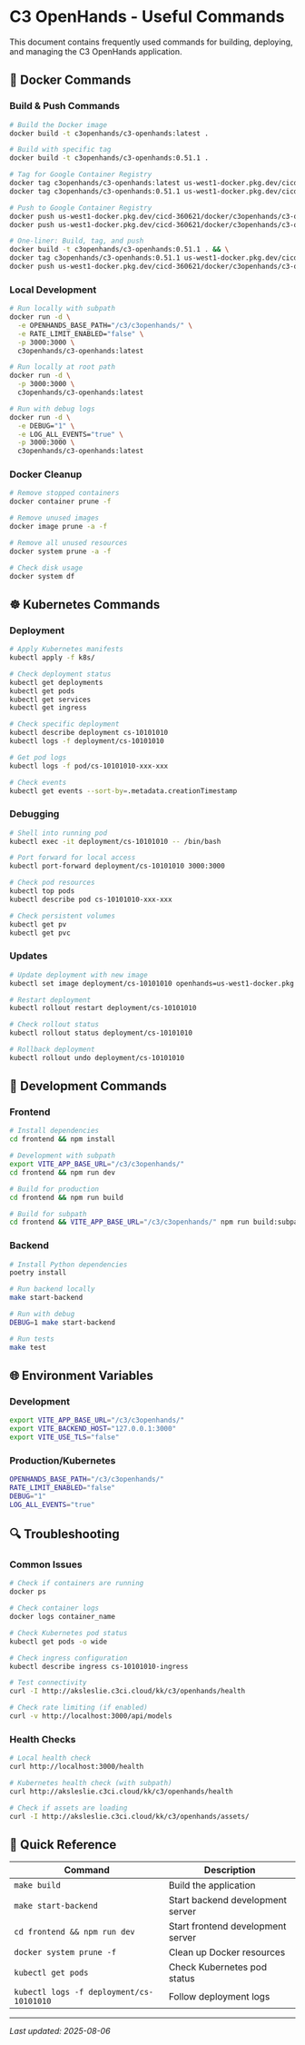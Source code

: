 # C3 OpenHands - Useful Commands

This document contains frequently used commands for building, deploying, and managing the C3 OpenHands application.

## 🐳 Docker Commands

### Build & Push Commands

```bash
# Build the Docker image
docker build -t c3openhands/c3-openhands:latest .

# Build with specific tag
docker build -t c3openhands/c3-openhands:0.51.1 .

# Tag for Google Container Registry
docker tag c3openhands/c3-openhands:latest us-west1-docker.pkg.dev/cicd-360621/docker/c3openhands/c3-openhands:latest
docker tag c3openhands/c3-openhands:0.51.1 us-west1-docker.pkg.dev/cicd-360621/docker/c3openhands/c3-openhands:0.51.1

# Push to Google Container Registry
docker push us-west1-docker.pkg.dev/cicd-360621/docker/c3openhands/c3-openhands:latest
docker push us-west1-docker.pkg.dev/cicd-360621/docker/c3openhands/c3-openhands:0.51.1

# One-liner: Build, tag, and push
docker build -t c3openhands/c3-openhands:0.51.1 . && \
docker tag c3openhands/c3-openhands:0.51.1 us-west1-docker.pkg.dev/cicd-360621/docker/c3openhands/c3-openhands:0.51.1 && \
docker push us-west1-docker.pkg.dev/cicd-360621/docker/c3openhands/c3-openhands:0.51.1
```

### Local Development

```bash
# Run locally with subpath
docker run -d \
  -e OPENHANDS_BASE_PATH="/c3/c3openhands/" \
  -e RATE_LIMIT_ENABLED="false" \
  -p 3000:3000 \
  c3openhands/c3-openhands:latest

# Run locally at root path
docker run -d \
  -p 3000:3000 \
  c3openhands/c3-openhands:latest

# Run with debug logs
docker run -d \
  -e DEBUG="1" \
  -e LOG_ALL_EVENTS="true" \
  -p 3000:3000 \
  c3openhands/c3-openhands:latest
```

### Docker Cleanup

```bash
# Remove stopped containers
docker container prune -f

# Remove unused images
docker image prune -a -f

# Remove all unused resources
docker system prune -a -f

# Check disk usage
docker system df
```

## ☸️ Kubernetes Commands

### Deployment

```bash
# Apply Kubernetes manifests
kubectl apply -f k8s/

# Check deployment status
kubectl get deployments
kubectl get pods
kubectl get services
kubectl get ingress

# Check specific deployment
kubectl describe deployment cs-10101010
kubectl logs -f deployment/cs-10101010

# Get pod logs
kubectl logs -f pod/cs-10101010-xxx-xxx

# Check events
kubectl get events --sort-by=.metadata.creationTimestamp
```

### Debugging

```bash
# Shell into running pod
kubectl exec -it deployment/cs-10101010 -- /bin/bash

# Port forward for local access
kubectl port-forward deployment/cs-10101010 3000:3000

# Check pod resources
kubectl top pods
kubectl describe pod cs-10101010-xxx-xxx

# Check persistent volumes
kubectl get pv
kubectl get pvc
```

### Updates

```bash
# Update deployment with new image
kubectl set image deployment/cs-10101010 openhands=us-west1-docker.pkg.dev/cicd-360621/docker/c3openhands/c3-openhands:0.51.1

# Restart deployment
kubectl rollout restart deployment/cs-10101010

# Check rollout status
kubectl rollout status deployment/cs-10101010

# Rollback deployment
kubectl rollout undo deployment/cs-10101010
```

## 🔧 Development Commands

### Frontend

```bash
# Install dependencies
cd frontend && npm install

# Development with subpath
export VITE_APP_BASE_URL="/c3/c3openhands/"
cd frontend && npm run dev

# Build for production
cd frontend && npm run build

# Build for subpath
cd frontend && VITE_APP_BASE_URL="/c3/c3openhands/" npm run build:subpath
```

### Backend

```bash
# Install Python dependencies
poetry install

# Run backend locally
make start-backend

# Run with debug
DEBUG=1 make start-backend

# Run tests
make test
```

## 🌐 Environment Variables

### Development
```bash
export VITE_APP_BASE_URL="/c3/c3openhands/"
export VITE_BACKEND_HOST="127.0.0.1:3000"
export VITE_USE_TLS="false"
```

### Production/Kubernetes
```bash
OPENHANDS_BASE_PATH="/c3/c3openhands/"
RATE_LIMIT_ENABLED="false"
DEBUG="1"
LOG_ALL_EVENTS="true"
```

## 🔍 Troubleshooting

### Common Issues

```bash
# Check if containers are running
docker ps

# Check container logs
docker logs container_name

# Check Kubernetes pod status
kubectl get pods -o wide

# Check ingress configuration
kubectl describe ingress cs-10101010-ingress

# Test connectivity
curl -I http://aksleslie.c3ci.cloud/kk/c3/openhands/health

# Check rate limiting (if enabled)
curl -v http://localhost:3000/api/models
```

### Health Checks

```bash
# Local health check
curl http://localhost:3000/health

# Kubernetes health check (with subpath)
curl http://aksleslie.c3ci.cloud/kk/c3/openhands/health

# Check if assets are loading
curl -I http://aksleslie.c3ci.cloud/kk/c3/openhands/assets/
```

## 📝 Quick Reference

| Command | Description |
|---------|-------------|
| `make build` | Build the application |
| `make start-backend` | Start backend development server |
| `cd frontend && npm run dev` | Start frontend development server |
| `docker system prune -f` | Clean up Docker resources |
| `kubectl get pods` | Check Kubernetes pod status |
| `kubectl logs -f deployment/cs-10101010` | Follow deployment logs |

---

*Last updated: 2025-08-06*
